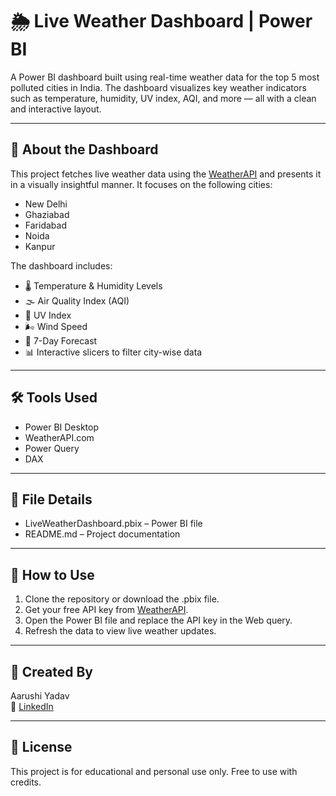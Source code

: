 # 🌦️ Live Weather Dashboard | Power BI

A Power BI dashboard built using real-time weather data for the top 5 most polluted cities in India. The dashboard visualizes key weather indicators such as temperature, humidity, UV index, AQI, and more — all with a clean and interactive layout.

---

## 📍 About the Dashboard

This project fetches live weather data using the [WeatherAPI](https://www.weatherapi.com/) and presents it in a visually insightful manner. It focuses on the following cities:

- New Delhi  
- Ghaziabad  
- Faridabad  
- Noida  
- Kanpur

The dashboard includes:
- 🌡️ Temperature & Humidity Levels  
- 🌫️ Air Quality Index (AQI)  
- 🔆 UV Index  
- 🌬️ Wind Speed  
- 📆 7-Day Forecast  
- 📊 Interactive slicers to filter city-wise data  

---

## 🛠️ Tools Used

- Power BI Desktop  
- WeatherAPI.com  
- Power Query  
- DAX

---

## 📁 File Details

- LiveWeatherDashboard.pbix – Power BI file  
- README.md – Project documentation  

---

## 🚀 How to Use

1. Clone the repository or download the .pbix file.
2. Get your free API key from [WeatherAPI](https://www.weatherapi.com/).
3. Open the Power BI file and replace the API key in the Web query.
4. Refresh the data to view live weather updates.

---

## 👤 Created By

Aarushi Yadav  
📎 [LinkedIn](https://www.linkedin.com/in/aarushi-yadav-6b0024289)

---

## 📌 License

This project is for educational and personal use only. Free to use with credits.
